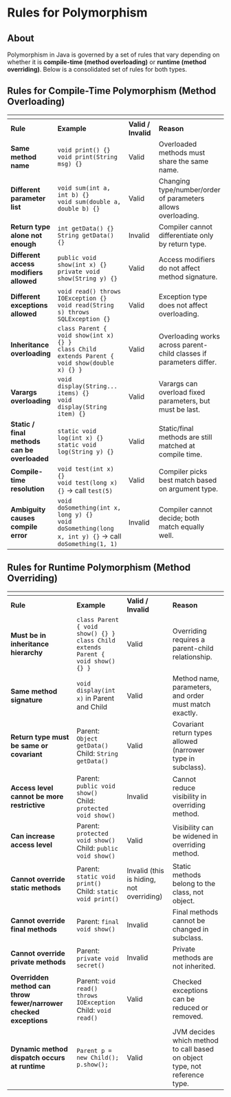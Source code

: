 # Rules for Polymorphism

## **About**

Polymorphism in Java is governed by a set of rules that vary depending on whether it is **compile-time (method overloading)** or **runtime (method overriding)**. Below is a consolidated set of rules for both types.

## **Rules for Compile-Time Polymorphism (Method Overloading)**

<table data-header-hidden data-full-width="true"><thead><tr><th></th><th width="263.703125"></th><th width="84.51171875"></th><th></th></tr></thead><tbody><tr><td><strong>Rule</strong></td><td><strong>Example</strong></td><td><strong>Valid / Invalid</strong></td><td><strong>Reason</strong></td></tr><tr><td><strong>Same method name</strong></td><td><code>void print() {}</code><br><code>void print(String msg) {}</code></td><td>Valid</td><td>Overloaded methods must share the same name.</td></tr><tr><td><strong>Different parameter list</strong></td><td><code>void sum(int a, int b) {}</code><br><code>void sum(double a, double b) {}</code></td><td>Valid</td><td>Changing type/number/order of parameters allows overloading.</td></tr><tr><td><strong>Return type alone not enough</strong></td><td><code>int getData() {}</code><br><code>String getData() {}</code></td><td>Invalid</td><td>Compiler cannot differentiate only by return type.</td></tr><tr><td><strong>Different access modifiers allowed</strong></td><td><code>public void show(int x) {}</code><br><code>private void show(String y) {}</code></td><td>Valid</td><td>Access modifiers do not affect method signature.</td></tr><tr><td><strong>Different exceptions allowed</strong></td><td><code>void read() throws IOException {}</code><br><code>void read(String s) throws SQLException {}</code></td><td>Valid</td><td>Exception type does not affect overloading.</td></tr><tr><td><strong>Inheritance overloading</strong></td><td><code>class Parent { void show(int x) {} }</code><br><code>class Child extends Parent { void show(double x) {} }</code></td><td>Valid</td><td>Overloading works across parent-child classes if parameters differ.</td></tr><tr><td><strong>Varargs overloading</strong></td><td><code>void display(String... items) {}</code><br><code>void display(String item) {}</code></td><td>Valid</td><td>Varargs can overload fixed parameters, but must be last.</td></tr><tr><td><strong>Static / final methods can be overloaded</strong></td><td><code>static void log(int x) {}</code><br><code>static void log(String y) {}</code></td><td>Valid</td><td>Static/final methods are still matched at compile time.</td></tr><tr><td><strong>Compile-time resolution</strong></td><td><code>void test(int x) {}</code><br><code>void test(long x) {}</code> → call <code>test(5)</code></td><td>Valid</td><td>Compiler picks best match based on argument type.</td></tr><tr><td><strong>Ambiguity causes compile error</strong></td><td><code>void doSomething(int x, long y) {}</code><br><code>void doSomething(long x, int y) {}</code> → call <code>doSomething(1, 1)</code></td><td>Invalid</td><td>Compiler cannot decide; both match equally well.</td></tr></tbody></table>

## **Rules for Runtime Polymorphism (Method Overriding)**

<table data-header-hidden data-full-width="true"><thead><tr><th></th><th></th><th></th><th></th></tr></thead><tbody><tr><td><strong>Rule</strong></td><td><strong>Example</strong></td><td><strong>Valid / Invalid</strong></td><td><strong>Reason</strong></td></tr><tr><td><strong>Must be in inheritance hierarchy</strong></td><td><code>class Parent { void show() {} }</code><br><code>class Child extends Parent { void show() {} }</code></td><td>Valid</td><td>Overriding requires a parent-child relationship.</td></tr><tr><td><strong>Same method signature</strong></td><td><code>void display(int x)</code> in Parent and Child</td><td>Valid</td><td>Method name, parameters, and order must match exactly.</td></tr><tr><td><strong>Return type must be same or covariant</strong></td><td>Parent: <code>Object getData()</code><br>Child: <code>String getData()</code></td><td>Valid</td><td>Covariant return types allowed (narrower type in subclass).</td></tr><tr><td><strong>Access level cannot be more restrictive</strong></td><td>Parent: <code>public void show()</code><br>Child: <code>protected void show()</code></td><td>Invalid</td><td>Cannot reduce visibility in overriding method.</td></tr><tr><td><strong>Can increase access level</strong></td><td>Parent: <code>protected void show()</code><br>Child: <code>public void show()</code></td><td>Valid</td><td>Visibility can be widened in overriding method.</td></tr><tr><td><strong>Cannot override static methods</strong></td><td>Parent: <code>static void print()</code><br>Child: <code>static void print()</code></td><td>Invalid (this is hiding, not overriding)</td><td>Static methods belong to the class, not object.</td></tr><tr><td><strong>Cannot override final methods</strong></td><td>Parent: <code>final void show()</code></td><td>Invalid</td><td>Final methods cannot be changed in subclass.</td></tr><tr><td><strong>Cannot override private methods</strong></td><td>Parent: <code>private void secret()</code></td><td>Invalid</td><td>Private methods are not inherited.</td></tr><tr><td><strong>Overridden method can throw fewer/narrower checked exceptions</strong></td><td>Parent: <code>void read() throws IOException</code><br>Child: <code>void read()</code></td><td>Valid</td><td>Checked exceptions can be reduced or removed.</td></tr><tr><td><strong>Dynamic method dispatch occurs at runtime</strong></td><td><code>Parent p = new Child(); p.show();</code></td><td>Valid</td><td>JVM decides which method to call based on object type, not reference type.</td></tr></tbody></table>
